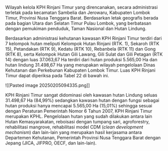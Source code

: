 Wilayah kelola KPH Rinjani Timur yang direncanakan, secara administrasi terletak pada kecamatan Sambelia dan Jerowaru, Kabupaten Lombok Timur, Provinsi Nusa Tenggara Barat. Berdasarkan letak geografis berada pada bagian Utara dan Selatan Timur Pulau Lombok, yang berbatasan dengan pemukiman penduduk, Taman Nasional dan Hutan Lindung.

Berdasarkan administrasi kehutanan kawasan KPH Rinjani Timur terdiri dari 7 kelompok hutan meliputi Kelompok Hutan Rinjani (RTK. 1), Sekaroh (RTK 15), Petandakan (RTK 9), Kedatu (RTK 10), Rebanbela (RTK 11) dan Gong (RTK 8), serta Kelompok Hutan Gili Lawang, Gili Sulat dan Gili Petagan (RTK 14) dengan luas 37.063,67 Ha terdiri dari hutan produksi 5.565,00 Ha dan hutan lindung 31.498,67 Ha yang merupakan wilayah pengelolaan Dinas Kehutanan dan Perkebunan Kabupaten Lombok Timur. Luas KPH Rinjani Timur dapat diperiksa pada Tabel 22 di bawah ini.

![[Pasted image 20250205094335.png]]

KPH Rinjani Timur sangat didominasi oleh kawasan hutan Lindung seluas 31.498,67 Ha (84,99%) sedangkan kawasan hutan dengan fungsi sebagai hutan produksi hanya mencapai 5.565,00 Ha (15,01%) sehingga sesuai dengan Peraturan Pemerintah Nomor 6 Tahun 2007, KPH Rinjani Timur merupakan KPHL. Pengelolaan hutan yang sudah dilakukan antara lain Hutan Kemasyarakatan, reboisasi dengan tumpang sari, agroforestry, rehabilitasi mangrove, rehabilitasi model CDM (_clean development mechanism_) dan lain-lain yang merupakan hasil kerjasama antara Departemen Kehutanan, Pemerintah Provinsi Nusa Tenggara Barat dengan Jepang (JICA, JIFPRO, OECF, dan lain-lain).
